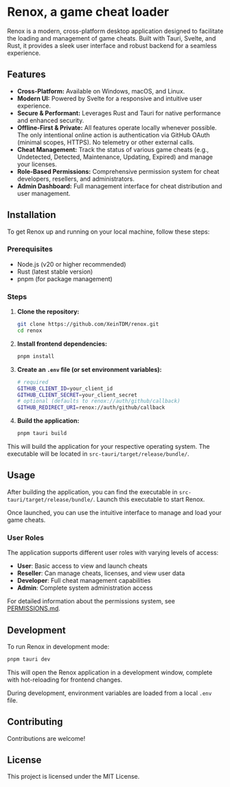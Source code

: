 # Renox, a game cheat loader

Renox is a modern, cross-platform desktop application designed to facilitate the loading and management of game cheats. Built with Tauri, Svelte, and Rust, it provides a sleek user interface and robust backend for a seamless experience.

## Features

*   **Cross-Platform:** Available on Windows, macOS, and Linux.
*   **Modern UI:** Powered by Svelte for a responsive and intuitive user experience.
*   **Secure & Performant:** Leverages Rust and Tauri for native performance and enhanced security.
*   **Offline‑First & Private:** All features operate locally whenever possible. The only intentional online action is authentication via GitHub OAuth (minimal scopes, HTTPS). No telemetry or other external calls.
*   **Cheat Management:** Track the status of various game cheats (e.g., Undetected, Detected, Maintenance, Updating, Expired) and manage your licenses.
*   **Role-Based Permissions:** Comprehensive permission system for cheat developers, resellers, and administrators.
*   **Admin Dashboard:** Full management interface for cheat distribution and user management.

## Installation

To get Renox up and running on your local machine, follow these steps:

### Prerequisites

*   Node.js (v20 or higher recommended)
*   Rust (latest stable version)
*   pnpm (for package management)

### Steps

1.  **Clone the repository:**
    ```bash
    git clone https://github.com/XeinTDM/renox.git
    cd renox
    ```
2.  **Install frontend dependencies:**
    ```bash
    pnpm install
    ```
3.  **Create an `.env` file (or set environment variables):**
    ```bash
    # required
    GITHUB_CLIENT_ID=your_client_id
    GITHUB_CLIENT_SECRET=your_client_secret
    # optional (defaults to renox://auth/github/callback)
    GITHUB_REDIRECT_URI=renox://auth/github/callback
    ```
4.  **Build the application:**
    ```bash
    pnpm tauri build
    ```

This will build the application for your respective operating system. The executable will be located in `src-tauri/target/release/bundle/`.

## Usage

After building the application, you can find the executable in `src-tauri/target/release/bundle/`. Launch this executable to start Renox.

Once launched, you can use the intuitive interface to manage and load your game cheats.

### User Roles

The application supports different user roles with varying levels of access:

- **User**: Basic access to view and launch cheats
- **Reseller**: Can manage cheats, licenses, and view user data
- **Developer**: Full cheat management capabilities
- **Admin**: Complete system administration access

For detailed information about the permissions system, see [PERMISSIONS.md](./PERMISSIONS.md).

## Development

To run Renox in development mode:

```bash
pnpm tauri dev
```

This will open the Renox application in a development window, complete with hot-reloading for frontend changes.

During development, environment variables are loaded from a local `.env` file.

## Contributing

Contributions are welcome!

## License

This project is licensed under the MIT License.
